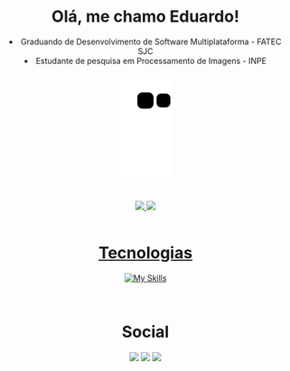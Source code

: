 <div align="center">
  <h1> Olá, me chamo Eduardo! </h1>
  <li>Graduando de Desenvolvimento de Software Multiplataforma - FATEC SJC
  <li>Estudante de pesquisa em Processamento de Imagens - INPE 
</div> 
 
<div align="center"> 

 
   ![Snake animation](https://github.com/Desduh/Desduh/blob/output/github-contribution-grid-snake.svg)
</div>

<br>

<div align="center">
  <a href="https://github.com/Desduh">
  <img height="180em" src="https://github-readme-stats.vercel.app/api?username=Desduh&show_icons=true&theme=dracula&include_all_commits=true&count_private=true"/>
  <img height="180em" src="https://github-readme-stats.vercel.app/api/top-langs/?username=Desduh&layout=compact&langs_count=7&theme=dracula"/>
</div>

 <br> 
  
  <div align="center" >
  <h1>Tecnologias</h1>

[![My Skills](https://skills.thijs.gg/icons?i=css,flask,html,java,js,mongodb,mysql,react,nodejs,py,spring&theme=dark)](https://skills.thijs.gg)
    
</div>
  
  <br>

<div align="center">
  <h1>Social</h1>
  
<a href="https://www.instagram.com/desduh_/" target="_blank"><img src="https://img.shields.io/badge/-Instagram-%23E4405F?style=for-the-badge&logo=instagram&logoColor=white" target="_blank"></a>
 <a href="https://discordapp.com/users/Desduh_#7490" target="_blank"><img src="https://img.shields.io/badge/Discord-7289DA?style=for-the-badge&logo=discord&logoColor=white" target="_blank"></a> 
<a href = "mailto:eduardofalandess@gmail.com"><img src="https://img.shields.io/badge/-Gmail-%23333?style=for-the-badge&logo=gmail&logoColor=white" target="_blank"></a>
</div>

